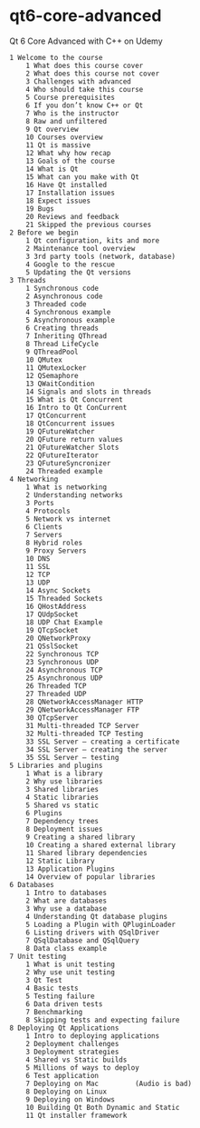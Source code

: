 # qt6-core-advanced

Qt 6 Core Advanced with C++ on Udemy

    1 Welcome to the course
        1 What does this course cover
        2 What does this course not cover
        3 Challenges with advanced
        4 Who should take this course
        5 Course prerequisites
        6 If you don’t know C++ or Qt
        7 Who is the instructor
        8 Raw and unfiltered
        9 Qt overview
        10 Courses overview
        11 Qt is massive
        12 What why how recap
        13 Goals of the course
        14 What is Qt
        15 What can you make with Qt
        16 Have Qt installed
        17 Installation issues
        18 Expect issues
        19 Bugs
        20 Reviews and feedback
        21 Skipped the previous courses
    2 Before we begin
        1 Qt configuration, kits and more
        2 Maintenance tool overview
        3 3rd party tools (network, database)
        4 Google to the rescue
        5 Updating the Qt versions
    3 Threads
        1 Synchronous code
        2 Asynchronous code
        3 Threaded code
        4 Synchronous example
        5 Asynchronous example
        6 Creating threads
        7 Inheriting QThread
        8 Thread LifeCycle
        9 QThreadPool
        10 QMutex
        11 QMutexLocker 
        12 QSemaphore
        13 QWaitCondition
        14 Signals and slots in threads
        15 What is Qt Concurrent
        16 Intro to Qt ConCurrent
        17 QtConcurrent
        18 QtConcurrent issues
        19 QFutureWatcher
        20 QFuture return values
        21 QFutureWatcher Slots
        22 QFutureIterator
        23 QFutureSyncronizer
        24 Threaded example
    4 Networking
        1 What is networking
        2 Understanding networks
        3 Ports
        4 Protocols
        5 Network vs internet
        6 Clients
        7 Servers
        8 Hybrid roles
        9 Proxy Servers
        10 DNS
        11 SSL
        12 TCP
        13 UDP
        14 Async Sockets
        15 Threaded Sockets
        16 QHostAddress
        17 QUdpSocket
        18 UDP Chat Example
        19 QTcpSocket
        20 QNetworkProxy
        21 QSslSocket
        22 Synchronous TCP
        23 Synchronous UDP
        24 Asynchronous TCP
        25 Asynchronous UDP
        26 Threaded TCP
        27 Threaded UDP
        28 QNetworkAccessManager HTTP
        29 QNetworkAccessManager FTP
        30 QTcpServer
        31 Multi-threaded TCP Server
        32 Multi-threaded TCP Testing
        33 SSL Server – creating a certificate
        34 SSL Server – creating the server
        35 SSL Server – testing 
    5 Libraries and plugins
        1 What is a library
        2 Why use libraries
        3 Shared libraries
        4 Static libraries
        5 Shared vs static
        6 Plugins
        7 Dependency trees
        8 Deployment issues
        9 Creating a shared library 
        10 Creating a shared external library
        11 Shared library dependencies
        12 Static Library
        13 Application Plugins 
        14 Overview of popular libraries
    6 Databases
        1 Intro to databases
        2 What are databases
        3 Why use a database
        4 Understanding Qt database plugins
        5 Loading a Plugin with QPluginLoader
        6 Listing drivers with QSqlDriver
        7 QSqlDatabase and QSqlQuery
        8 Data class example
    7 Unit testing
        1 What is unit testing
        2 Why use unit testing
        3 Qt Test
        4 Basic tests
        5 Testing failure
        6 Data driven tests
        7 Benchmarking
        8 Skipping tests and expecting failure
    8 Deploying Qt Applications
        1 Intro to deploying applications
        2 Deployment challenges
        3 Deployment strategies
        4 Shared vs Static builds
        5 Millions of ways to deploy
        6 Test application
        7 Deploying on Mac         (Audio is bad)
        8 Deploying on Linux
        9 Deploying on Windows
        10 Building Qt Both Dynamic and Static
        11 Qt installer framework
